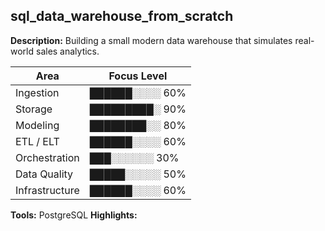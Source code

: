 

## sql_data_warehouse_from_scratch
**Description:** Building a small modern data warehouse that simulates real-world sales analytics.

| Area             | Focus Level |
|------------------|-------------|
| Ingestion        | ██████░░░░ 60% |
| Storage          | █████████░ 90% |
| Modeling         | ████████░░ 80% |
| ETL / ELT        | ██████░░░░ 60% |
| Orchestration    | ███░░░░░░ 30% |
| Data Quality     | █████░░░░░ 50% |
| Infrastructure   | ██████░░░░ 60% |


**Tools:** PostgreSQL 
**Highlights:** 

